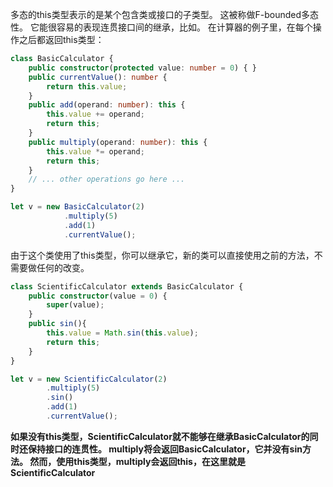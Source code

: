 多态的this类型表示的是某个包含类或接口的子类型。 这被称做F-bounded多态性。 它能很容易的表现连贯接口间的继承，比如。 在计算器的例子里，在每个操作之后都返回this类型：

```ts
class BasicCalculator {
    public constructor(protected value: number = 0) { }
    public currentValue(): number {
        return this.value;
    }
    public add(operand: number): this {
        this.value += operand;
        return this;
    }
    public multiply(operand: number): this {
        this.value *= operand;
        return this;
    }
    // ... other operations go here ...
}

let v = new BasicCalculator(2)
            .multiply(5)
            .add(1)
            .currentValue();
```

由于这个类使用了this类型，你可以继承它，新的类可以直接使用之前的方法，不需要做任何的改变。
```ts
class ScientificCalculator extends BasicCalculator {
    public constructor(value = 0) {
        super(value);
    }
    public sin(){
        this.value = Math.sin(this.value);
        return this;
    }
}

let v = new ScientificCalculator(2) 
        .multiply(5)
        .sin()
        .add(1)
        .currentValue();

```

**如果没有this类型，ScientificCalculator就不能够在继承BasicCalculator的同时还保持接口的连贯性。 multiply将会返回BasicCalculator，它并没有sin方法。 然而，使用this类型，multiply会返回this，在这里就是ScientificCalculator**